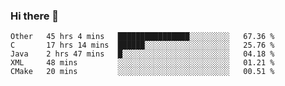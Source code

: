 ### Hi there 👋

<!--
**WShiBin/WShiBin** is a ✨ _special_ ✨ repository because its `README.md` (this file) appears on your GitHub profile.

Here are some ideas to get you started:

- 🔭 I’m currently working on ...
- 🌱 I’m currently learning ...
- 👯 I’m looking to collaborate on ...
- 🤔 I’m looking for help with ...
- 💬 Ask me about ...
- 📫 How to reach me: ...
- 😄 Pronouns: ...
- ⚡ Fun fact: ...
-->

<!--START_SECTION:waka-->
```text
Other   45 hrs 4 mins   ████████████████░░░░░░░░░   67.36 % 
C       17 hrs 14 mins  ██████░░░░░░░░░░░░░░░░░░░   25.76 % 
Java    2 hrs 47 mins   █░░░░░░░░░░░░░░░░░░░░░░░░   04.18 % 
XML     48 mins         ░░░░░░░░░░░░░░░░░░░░░░░░░   01.21 % 
CMake   20 mins         ░░░░░░░░░░░░░░░░░░░░░░░░░   00.51 %
```
<!--END_SECTION:waka-->
